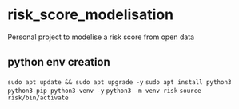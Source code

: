 # risk_score_modelisation

Personal project to modelise a risk score from open data 


## python env creation
`sudo apt update && sudo apt upgrade -y`
`sudo apt install python3 python3-pip python3-venv -y`
`python3 -m venv risk`
`source risk/bin/activate`



